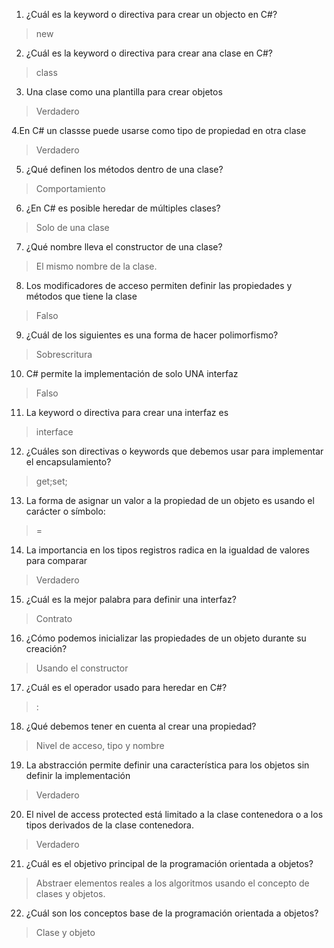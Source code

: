 1. ¿Cuál es la keyword o directiva para crear un objecto en C#?

> new

2. ¿Cuál es la keyword o directiva para crear ana clase en C#?

> class
3. Una clase como una plantilla para crear objetos

> Verdadero

4.En C# un classse puede usarse como tipo de propiedad en otra clase

> Verdadero

5. ¿Qué definen los métodos dentro de una clase?

> Comportamiento

6. ¿En C# es posible heredar de múltiples clases?

> Solo de una clase

7. ¿Qué nombre lleva el constructor de una clase?

> El mismo nombre de la clase.

8. Los modificadores de acceso permiten definir las propiedades y métodos que tiene la clase

> Falso

9. ¿Cuál de los siguientes es una forma de hacer polimorfismo?

> Sobrescritura

10. C# permite la implementación de solo UNA interfaz

> Falso

11. La keyword o directiva para crear una interfaz es

> interface

12. ¿Cuáles son directivas o keywords que debemos usar para implementar el encapsulamiento?

> get;set;

13. La forma de asignar un valor a la propiedad de un objeto es usando el carácter o símbolo:

> =

14. La importancia en los tipos registros radica en la igualdad de valores para comparar

> Verdadero

15. ¿Cuál es la mejor palabra para definir una interfaz?

> Contrato

16. ¿Cómo podemos inicializar las propiedades de un objeto durante su creación?

> Usando el constructor

17. ¿Cuál es el operador usado para heredar en C#?

> :

18. ¿Qué debemos tener en cuenta al crear una propiedad?

> Nivel de acceso, tipo y nombre

19. La abstracción permite definir una característica para los objetos sin definir la implementación

> Verdadero

20. El nivel de access protected está limitado a la clase contenedora o a los tipos derivados de la clase contenedora.

> Verdadero

21. ¿Cuál es el objetivo principal de la programación orientada a objetos?

> Abstraer elementos reales a los algoritmos usando el concepto de clases y objetos.

22. ¿Cuál son los conceptos base de la programación orientada a objetos?

> Clase y objeto